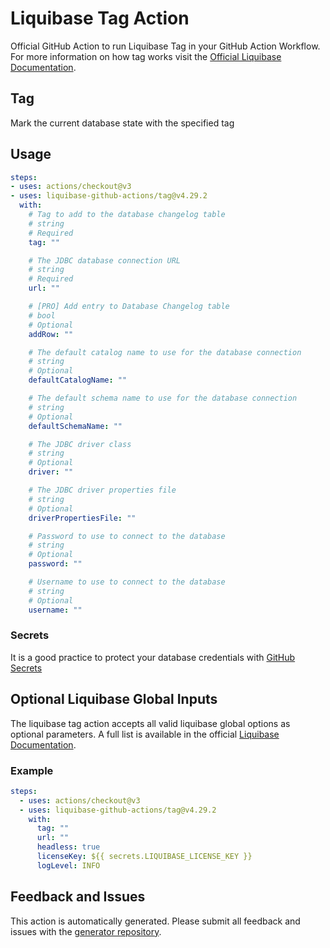 # Liquibase Tag Action
Official GitHub Action to run Liquibase Tag in your GitHub Action Workflow. For more information on how tag works visit the [Official Liquibase Documentation](https://docs.liquibase.com/commands/home.html).
## Tag
Mark the current database state with the specified tag
## Usage
```yaml
steps:
- uses: actions/checkout@v3
- uses: liquibase-github-actions/tag@v4.29.2
  with:
    # Tag to add to the database changelog table
    # string
    # Required
    tag: ""

    # The JDBC database connection URL
    # string
    # Required
    url: ""

    # [PRO] Add entry to Database Changelog table
    # bool
    # Optional
    addRow: ""

    # The default catalog name to use for the database connection
    # string
    # Optional
    defaultCatalogName: ""

    # The default schema name to use for the database connection
    # string
    # Optional
    defaultSchemaName: ""

    # The JDBC driver class
    # string
    # Optional
    driver: ""

    # The JDBC driver properties file
    # string
    # Optional
    driverPropertiesFile: ""

    # Password to use to connect to the database
    # string
    # Optional
    password: ""

    # Username to use to connect to the database
    # string
    # Optional
    username: ""

```

### Secrets
It is a good practice to protect your database credentials with [GitHub Secrets](https://docs.github.com/en/actions/security-guides/encrypted-secrets)

## Optional Liquibase Global Inputs
The liquibase tag action accepts all valid liquibase global options as optional parameters. A full list is available in the official [Liquibase Documentation](https://docs.liquibase.com/parameters/command-parameters.html).

### Example
```yaml
steps:
  - uses: actions/checkout@v3
  - uses: liquibase-github-actions/tag@v4.29.2
    with:
      tag: ""
      url: ""
      headless: true
      licenseKey: ${{ secrets.LIQUIBASE_LICENSE_KEY }}
      logLevel: INFO
```

## Feedback and Issues
This action is automatically generated. Please submit all feedback and issues with the [generator repository](https://github.com/liquibase/github-action-generator/issues).
